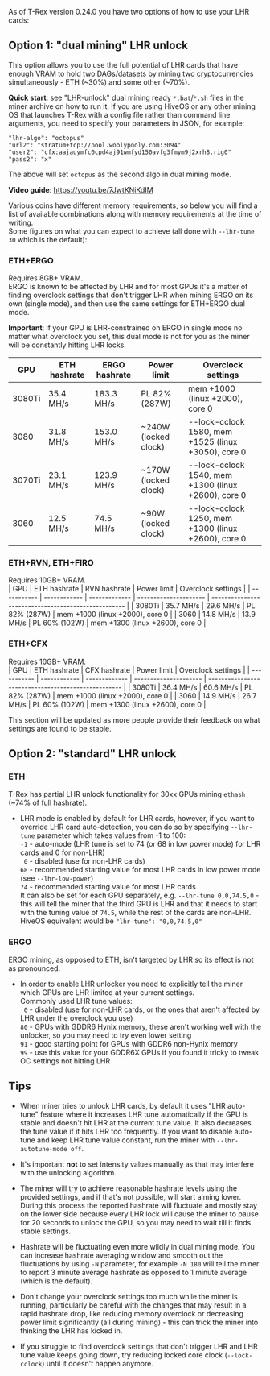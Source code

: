 As of T-Rex version 0.24.0 you have two options of how to use your LHR cards:

## Option 1: "dual mining" LHR unlock

This option allows you to use the full potential of LHR cards that have enough VRAM to hold two DAGs/datasets by mining
two cryptocurrencies simultaneously - ETH (~30%) and some other (~70%).


**Quick start**: see "LHR-unlock" dual mining ready `*.bat`/`*.sh` files in the miner archive on how to run it. If you are using HiveOS 
or any other mining OS that launches T-Rex with a config file rather than command line arguments, you need to specify
your parameters in JSON, for example:
```
"lhr-algo": "octopus"
"url2": "stratum+tcp://pool.woolypooly.com:3094"
"user2": "cfx:aajauymfc0cpd4aj91wmfyd150avfg3fmym9j2xrh8.rig0"
"pass2": "x"
```
The above will set `octopus` as the second algo in dual mining mode.

**Video guide**: https://youtu.be/7JwtKNiKdIM

Various coins have different memory requirements, so below you will find a list of available combinations along with
memory requirements at the time of writing.    
Some figures on what you can expect to achieve (all done with `--lhr-tune 30` which is the default):

### ETH+ERGO

Requires 8GB+ VRAM.  
ERGO is known to be affected by LHR and for most GPUs it's a matter of finding overclock settings that don't trigger LHR
when mining ERGO on its own (single mode), and then use the same settings for ETH+ERGO dual mode.  

**Important**: if your GPU is LHR-constrained on ERGO in single mode no matter what overclock you set, this dual
mode is not for you as the miner will be constantly hitting LHR locks.

| GPU         | ETH hashrate | ERGO hashrate | Power limit           | Overclock settings                                  |
| ----------- | ------------ | ------------- | --------------------- | --------------------------------------------------- |
| 3080Ti      | 35.4 MH/s    | 183.3 MH/s    | PL 82% (287W)         | mem +1000 (linux +2000), core 0                     |
| 3080        | 31.8 MH/s    | 153.0 MH/s    | ~240W (locked clock)  | --lock-cclock 1580, mem +1525 (linux +3050), core 0 |
| 3070Ti      | 23.1 MH/s    | 123.9 MH/s    | ~170W (locked clock)  | --lock-cclock 1540, mem +1300 (linux +2600), core 0 |
| 3060        | 12.5 MH/s    | 74.5 MH/s     | ~90W  (locked clock)  | --lock-cclock 1250, mem +1300 (linux +2600), core 0 |

### ETH+RVN, ETH+FIRO

Requires 10GB+ VRAM.  
| GPU         | ETH hashrate | RVN hashrate  | Power limit           | Overclock settings                                  |
| ----------- | ------------ | ------------- | --------------------- | --------------------------------------------------- |
| 3080Ti      | 35.7 MH/s    | 29.6 MH/s     | PL 82% (287W)         | mem +1000 (linux +2000), core 0                     |
| 3060        | 14.8 MH/s    | 13.9 MH/s     | PL 60% (102W)         | mem +1300 (linux +2600), core 0                     |

### ETH+CFX

Requires 10GB+ VRAM.  
| GPU         | ETH hashrate | CFX hashrate  | Power limit           | Overclock settings                                  |
| ----------- | ------------ | ------------- | --------------------- | --------------------------------------------------- |
| 3080Ti      | 36.4 MH/s    | 60.6 MH/s     | PL 82% (287W)         | mem +1000 (linux +2000), core 0                     |
| 3060        | 14.9 MH/s    | 26.7 MH/s     | PL 60% (102W)         | mem +1300 (linux +2600), core 0                     |


This section will be updated as more people provide their feedback on what settings are found to be stable.

## Option 2: "standard" LHR unlock

### ETH
T-Rex has partial LHR unlock functionality for 30xx GPUs mining `ethash` (~74% of full hashrate).  

* LHR mode is enabled by default for LHR cards, however, if you want to override LHR card auto-detection, you can do
so by specifying `--lhr-tune` parameter which takes values from -1 to 100:  
`-1` - auto-mode (LHR tune is set to 74 (or 68 in low power mode) for LHR cards and 0 for non-LHR)  
` 0` - disabled (use for non-LHR cards)  
`68` - recommended starting value for most LHR cards in low power mode (see `--lhr-low-power`)  
`74` - recommended starting value for most LHR cards  
It can also be set for each GPU separately, e.g. `--lhr-tune 0,0,74.5,0` - this will tell the miner that the third GPU
is LHR and that it needs to start with the tuning value of `74.5`, while the rest of the cards are non-LHR.  
HiveOS equivalent would be `"lhr-tune": "0,0,74.5,0"`

### ERGO
ERGO mining, as opposed to ETH, isn't targeted by LHR so its effect is not as pronounced.  

* In order to enable LHR unlocker you need to explicitly tell the miner which GPUs are LHR limited at your current settings.  
Commonly used LHR tune values:  
` 0` - disabled (use for non-LHR cards, or the ones that aren't affected by LHR under the overclock you use)  
`80` - GPUs with GDDR6 Hynix memory, these aren't working well with the unlocker, so you may need to try even lower setting  
`91` - good starting point for GPUs with GDDR6 non-Hynix memory  
`99` - use this value for your GDDR6X GPUs if you found it tricky to tweak OC settings not hitting LHR

## Tips

* When miner tries to unlock LHR cards, by default it uses "LHR auto-tune" feature where it increases
LHR tune automatically if the GPU is stable and doesn't hit LHR at the current tune value. It also decreases
the tune value if it hits LHR too frequently. If you want to disable auto-tune and keep LHR tune value constant,
run the miner with `--lhr-autotune-mode off`.

* It's important **not** to set intensity values manually as that may interfere with the unlocking algorithm.

* The miner will try to achieve reasonable hashrate levels using the provided settings, and if that's not possible, 
will start aiming lower. During this process the reported hashrate will fluctuate and mostly stay on the lower side
because every LHR lock will cause the miner to pause for 20 seconds to unlock the GPU, so you may need to wait till
it finds stable settings.

* Hashrate will be fluctuating even more wildly in dual mining mode. You can increase hashrate averaging window and
smooth out the fluctuations by using `-N` parameter, for example `-N 180` will tell the miner to report 3 minute average
hashrate as opposed to 1 minute average (which is the default).

* Don't change your overclock settings too much while the miner is running, particularly be careful with the changes
that may result in a rapid hashrate drop, like reducing memory overclock or decreasing power limit significantly
(all during mining) - this can trick the miner into thinking the LHR has kicked in.

* If you struggle to find overclock settings that don't trigger LHR and LHR tune value keeps going down, try reducing
locked core clock (`--lock-cclock`) until it doesn't happen anymore.